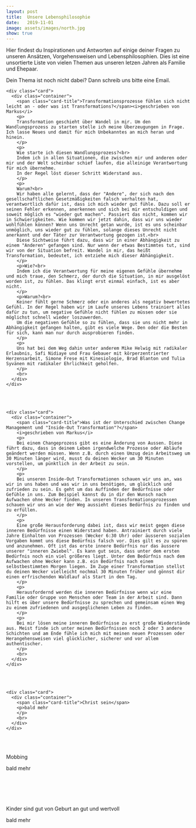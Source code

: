 ```yaml
---
layout: post
title:  Unsere Lebensphilosophie
date:   2019-11-01
image: assets/images/north.jpg
show: true
---
```

Hier findest du Inspirationen und Antworten auf einige deiner Fragen zu unseren Ansätzen, Vorgehensweisen und Lebensphilosophien. Dies ist eine unsortierte Liste von vielen Themen aus unseren letzen Jahren als Familie und Ehepaar.

Dein Thema ist noch nicht dabei? Dann schreib uns bitte eine Email.

<div class="row">
  <div class="col s12 m12">

    <div class="card">
      <div class="container">
        <span class="card-title">Transformationsprozesse fühlen sich nicht leicht an - oder was ist Transformations?</span><i>geschrieben von Markus</i>
        <p>
        Transformation geschieht über Wandel in mir. Um den Wandlungsprozess zu starten stelle ich meine Überzeugungen in Frage. Ich lasse Neues und damit für mich Unbekanntes an mich heran und hinein.
        </p>
        <p>
        Wie starte ich diesen Wandlungsprozess?<br>
        Indem ich in allen Situationen, die zwischen mir und anderen oder mir und der Welt scheinbar schief laufen, die alleinige Verantwortung für mich übernehme.
        In der Regel löst dieser Schritt Widerstand aus.
        </p>
        <p>
        Warum?<br>
        Wir haben alle gelernt, dass der "Andere", der sich nach den gesellschaftlichen Gesetzmäßigkeiten falsch verhalten hat, verantwortlich dafür ist, dass ich mich wieder gut fühle. Dazu soll er seinen Fehler erkennen, anerkennen und sich bei mir entschuldigen und soweit möglich es "wieder gut machen". Passiert das nicht, kommen wir in Schwierigkeiten. Wie kommen wir jetzt dahin, dass wir uns wieder wohlfühlen können? Wenn uns Unrecht getan wurde, ist es uns scheinbar unmöglich, uns wieder gut zu fühlen, solange dieses Unrecht nicht anerkannt und der Täter zur Verantwortung gezogen ist.<br>
        Diese Sichtweise führt dazu, dass wir in einer Abhängigkeit zu einem "Anderen" gefangen sind. Nur wenn der etwas Bestimmtes tut, sind wir von der Situation befreit. Wandel in mir, das heißt Transformation, bedeutet, ich entziehe mich dieser Abhängigkeit.
        </p>
        <p>Wie?<br>
        Indem ich die Verantwortung für meine eigenen Gefühle übernehme und mich traue, den Schmerz, der durch die Situation, in mir ausgelöst worden ist, zu fühlen. Das klingt erst einmal einfach, ist es aber nicht.
        </p>
        <p>Warum?<br>
        Keiner fühlt gerne Schmerz oder ein anderes als negativ bewertetes Gefühl. In der Regel haben wir im Laufe unseres Lebens trainiert alles dafür zu tun, um negative Gefühle nicht fühlen zu müssen oder sie möglichst schnell wieder loszuwerden.
        Um die negativen Gefühle so zu fühlen, dass sie uns nicht mehr in Abhängigkeit gefangen halten, gibt es viele Wege. Den oder die Besten für sich, kann man nur durch ausprobieren finden.
        </p>
        <p>
        Uns hat bei dem Weg dahin unter anderem Mike Helwig mit radikaler Erlaubnis, Safi Nidiaye und Frau Gebauer mit körperzentrierter Herzensarbeit, Simone Frese mit Kinesiologie, Brad Blanton und Tulia Syvänen mit radikaler Ehrlichkeit geholfen.
        </p>
        <br>
      </div>
    </div>

<br><br>

    <div class="card">
      <div class="container">
        <span class="card-title">Was ist der Unterschied zwischen Change Management und "Inside-Out Transformation"?</span>
        <i>geschrieben von Markus</i>
        <p>
        Bei einem Changeprozess gibt es eine Änderung von Aussen. Diese führt dazu, dass in deinem Leben irgendwelche Prozesse oder Abläufe geändert werden müssen. Wenn z.B. durch einen Umzug dein Arbeitsweg um 30 Minuten länger wird, musst du deinen Wecker um 30 Minuten vorstellen, um pünktlich in der Arbeit zu sein.
        </p>
        <p>
        Bei unseren Inside-Out Transformationen schauen wir uns an, was wir in uns haben und was wir in uns benötigen, um glücklich und zufrieden zu sein. Es geht um das Auffinden der Bedürfnisse oder Gefühle in uns. Zum Beispiel kannst du in dir den Wunsch nach Aufwachen ohne Wecker finden. In unseren Transformationsprozessen schauen wir uns an wie der Weg aussieht dieses Bedürfnis zu finden und zu erfüllen.
        </p>
        <p>
        Eine große Herausforderung dabei ist, dass wir meist gegen diese inneren Bedürfnisse einen Widerstand haben. Antrainiert durch viele Jahre Einhalten von Prozessen (Wecker 6:30 Uhr) oder äusseren sozialen Vorgaben kommt uns diese Bedürfnis falsch vor. Dies gilt es zu spüren und anzunehmen. Oft ist das erste innere Bedürfnis nur das äussere unserer "inneren Zwiebel". Es kann gut sein, dass unter dem ersten Bedürfnis noch ein viel größeres liegt. Unter dem Bedürfnis nach dem Aufwachen ohne Wecker kann z.B. ein Bedürfnis nach einem selbstbestimmten Morgen liegen. Im Zuge einer Transformation stellst du deinen Wecker vielleicht nochmal 30 Minuten früher und gönnst dir einen erfrischenden Waldlauf als Start in den Tag.
        </p>
        <p>
        Herausfordernd werden die inneren Bedürfnisse wenn wir eine Familie oder Gruppe von Menschen oder Team in der Arbeit sind. Dann hilft es über unsere Bedürfnisse zu sprechen und gemeinsam einen Weg zu einem zufriedenen und ausgeglichenen Leben zu finden.
        </p>
        <p>
        Bei mir lösen meine inneren Bedürfnisse zu erst große Wiederstände aus. Meist finde ich unter meinen Bedürfnissen noch 2 oder 3 andere Schichten und am Ende fühle ich mich mit meinen neuen Prozessen oder Herangehensweisen viel glücklicher, sicherer und vor allem authentischer.
        </p>
        <br>
      </div>
    </div>

<br><br>

    <div class="card">
      <div class="container">
        <span class="card-title">Christ sein</span>
        <p>bald mehr
        </p>
        <br>
      </div>
    </div>

<br><br>

  <div class="card">
    <div class="container">
      <span class="card-title">Mobbing</span>
      <p>bald mehr
      </p>
      <br>
    </div>
  </div>

<br><br>

  <div class="card">
    <div class="container">
      <span class="card-title">Kinder sind gut von Geburt an gut und wertvoll</span>
      <p>bald mehr</p>
      <br>
    </div>
  </div>

</div>
</div>

